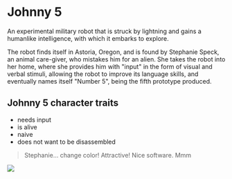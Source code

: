 # Johnny 5
An experimental military robot that is struck by lightning and gains a humanlike intelligence, with which it embarks to explore.

The robot finds itself in Astoria, Oregon, and is found by Stephanie Speck, an animal care-giver, who mistakes him for an alien. She takes the robot into her home, where she provides him with "input" in the form of visual and verbal stimuli, allowing the robot to improve its language skills, and eventually names itself "Number 5", being the fifth prototype produced.

## Johnny 5 character traits
* needs input
* is alive
* naive
* does not want to be disassembled

> Stephanie... change color! Attractive! Nice software. Mmm

<img src="https://upload.wikimedia.org/wikipedia/commons/e/e8/Johnny5_03.jpg"/>
